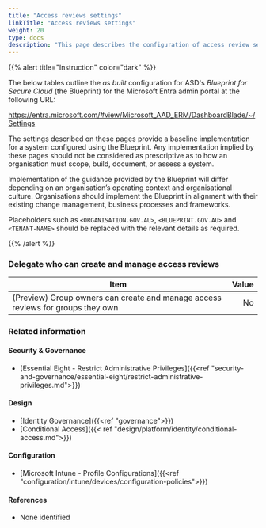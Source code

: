 ```yaml
---
title: "Access reviews settings"
linkTitle: "Access reviews settings"
weight: 20
type: docs
description: "This page describes the configuration of access review settings within Microsoft Entra ID associated with systems built according to the guidance provided by ASD's Blueprint for Secure Cloud."
---
```


{{% alert title="Instruction" color="dark" %}}

The below tables outline the *as built* configuration for ASD's *Blueprint for Secure Cloud* (the Blueprint) for the Microsoft Entra admin portal at the following URL:

<https://entra.microsoft.com/#view/Microsoft_AAD_ERM/DashboardBlade/~/Settings>

The settings described on these pages provide a baseline implementation for a system configured using the Blueprint. Any implementation implied by these pages should not be considered as prescriptive as to how an organisation must scope, build, document, or assess a system.

Implementation of the guidance provided by the Blueprint will differ depending on an organisation’s operating context and organisational culture. Organisations should implement the Blueprint in alignment with their existing change management, business processes and frameworks.

Placeholders such as `<ORGANISATION.GOV.AU>`, `<BLUEPRINT.GOV.AU>` and `<TENANT-NAME>` should be replaced with the relevant details as required.

{{% /alert %}}

### Delegate who can create and manage access reviews

| Item                                                                            | Value |
| ------------------------------------------------------------------------------- | ----: |
| (Preview) Group owners can create and manage access reviews for groups they own |    No |

### Related information

#### Security & Governance

* [Essential Eight - Restrict Administrative Privileges]({{<ref "security-and-governance/essential-eight/restrict-administrative-privileges.md">}})
  
#### Design

* [Identity Governance]({{<ref "governance">}})
* [Conditional Access]({{< ref "design/platform/identity/conditional-access.md">}})
  
#### Configuration

* [Microsoft Intune - Profile Configurations]({{<ref "configuration/intune/devices/configuration-policies">}})

#### References

* None identified
  